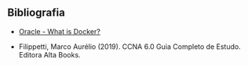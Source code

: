## Bibliografia 

- [Oracle - What is Docker?](https://www.oracle.com/cloud/cloud-native/container-registry/what-is-docker/)

- Filippetti, Marco Aurélio (2019). CCNA 6.0 Guia Completo de Estudo. Editora Alta Books.